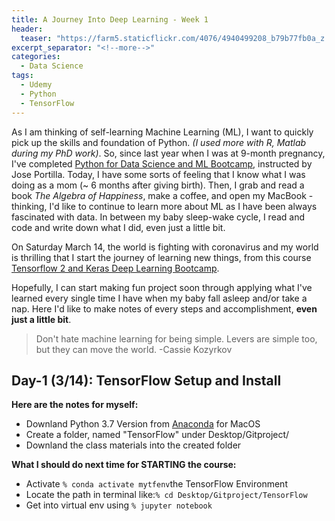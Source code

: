 ```yaml
---
title: A Journey Into Deep Learning - Week 1
header:
  teaser: "https://farm5.staticflickr.com/4076/4940499208_b79b77fb0a_z.jpg"
excerpt_separator: "<!--more-->"
categories:
  - Data Science
tags:
  - Udemy
  - Python
  - TensorFlow
---
```


As I am thinking of self-learning Machine Learning (ML), I want to quickly pick up the skills and foundation of Python. *(I used more with R, Matlab during my PhD work)*. So, since last year when I was at 9-month pregnancy, I've completed [Python for Data Science and ML Bootcamp](https://www.udemy.com/course/python-for-data-science-and-machine-learning-bootcamp/), instructed by Jose Portilla. Today, I have some sorts of feeling that I know what I was doing as a mom (~ 6 months after giving birth). Then, I grab and read a book *The Algebra of Happiness*, make a coffee, and open my MacBook - thinking, I'd like to continue to learn more about ML as I have been always fascinated with data. In between my baby sleep-wake cycle, I read and code and write down what I did, even just a little bit.

On Saturday March 14, the world is fighting with coronavirus and my world is thrilling that I start the journey of learning new things, from this course [Tensorflow 2 and Keras Deep Learning Bootcamp](https://www.udemy.com/course/complete-tensorflow-2-and-keras-deep-learning-bootcamp/).

Hopefully, I can start making fun project soon through applying what I've learned every single time I have when my baby fall asleep and/or take a nap. Here I'd like to make notes of every steps and accomplishment, **even just a little bit**.

> Don't hate machine learning for being simple. Levers are simple too, but they can move the world.
> -Cassie Kozyrkov



## Day-1 (3/14): TensorFlow Setup and Install

**Here are the notes for myself:**

* Downland Python 3.7 Version from [Anaconda](https://www.anaconda.com/distribution/) for MacOS
* Create a folder, named "TensorFlow" under Desktop/Gitproject/
* Downland the class materials into the created folder

**What I should do next time for STARTING the course:**

* Activate `% conda activate mytfenv`the TensorFlow Environment
* Locate the path in terminal like:`% cd Desktop/Gitproject/TensorFlow`
* Get into virtual env using `% jupyter notebook`
